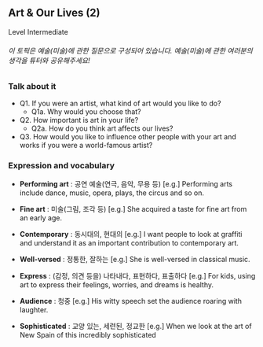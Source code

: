 ## Art & Our Lives (2)
Level Intermediate
###### 이 토픽은 예술(미술)에 관한 질문으로 구성되어 있습니다. 예술(미술)에 관한 여러분의 생각을 튜터와 공유해주세요!

### Talk about it
- Q1. If you were an artist, what kind of art would you like to do?  - Q1a. Why would you choose that?- Q2. How important is art in your life?  - Q2a. How do you think art affects our lives?- Q3. How would you like to influence other people with your art and works if you were a world-famous artist?
### Expression and vocabulary
- **Performing art** : 공연 예술(연극, 음악, 무용 등)
[e.g.] Performing arts include dance, music, opera, plays, the circus and so on.

- **Fine art** : 미술(그림, 조각 등)
[e.g.] She acquired a taste for fine art from an early age.

- **Contemporary** : 동시대의, 현대의
[e.g.] I want people to look at graffiti and understand it as an important contribution to contemporary art.

- **Well-versed** : 정통한, 잘하는
[e.g.] She is well-versed in classical music.

- **Express** : (감정, 의견 등을) 나타내다, 표현하다, 표출하다
[e.g.] For kids, using art to express their feelings, worries, and dreams is healthy.

- **Audience** : 청중
[e.g.] His witty speech set the audience roaring with laughter.

- **Sophisticated** : 교양 있는, 세련된, 정교한
[e.g.] When we look at the art of New Spain of this incredibly sophisticated


